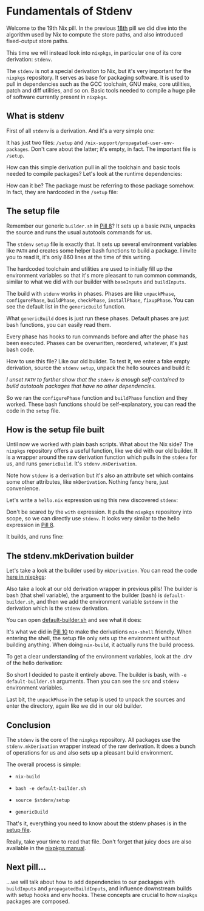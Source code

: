 # Fundamentals of Stdenv

Welcome to the 19th Nix pill. In the previous [18th](#nix-store-paths)
pill we did dive into the algorithm used by Nix to compute the store
paths, and also introduced fixed-output store paths.

This time we will instead look into `nixpkgs`, in particular one of its
core derivation: `stdenv`.

The `stdenv` is not a special derivation to Nix, but it's very important
for the `nixpkgs` repository. It serves as base for packaging software.
It is used to pull in dependencies such as the GCC toolchain, GNU make,
core utilities, patch and diff utilities, and so on. Basic tools needed
to compile a huge pile of software currently present in `nixpkgs`.

## What is stdenv

First of all `stdenv` is a derivation. And it's a very simple one:

It has just two files: `/setup` and
`/nix-support/propagated-user-env-packages`. Don't care about the
latter; it's empty, in fact. The important file is `/setup`.

How can this simple derivation pull in all the toolchain and basic tools
needed to compile packages? Let's look at the runtime dependencies:

How can it be? The package must be referring to those package somehow.
In fact, they are hardcoded in the `/setup` file:

## The setup file

Remember our generic `builder.sh` in [Pill 8](#generic-builders)? It
sets up a basic `PATH`, unpacks the source and runs the usual autotools
commands for us.

The `stdenv` `setup` file is exactly that. It sets up several
environment variables like `PATH` and creates some helper bash functions
to build a package. I invite you to read it, it's only 860 lines at the
time of this writing.

The hardcoded toolchain and utilities are used to initially fill up the
environment variables so that it's more pleasant to run common commands,
similar to what we did with our builder with `baseInputs` and
`buildInputs`.

The build with `stdenv` works in phases. Phases are like `unpackPhase`,
`configurePhase`, `buildPhase`, `checkPhase`, `installPhase`,
`fixupPhase`. You can see the default list in the `genericBuild`
function.

What `genericBuild` does is just run these phases. Default phases are
just bash functions, you can easily read them.

Every phase has hooks to run commands before and after the phase has
been executed. Phases can be overwritten, reordered, whatever, it's just
bash code.

How to use this file? Like our old builder. To test it, we enter a fake
empty derivation, source the `stdenv` `setup`, unpack the hello sources
and build it:

*I unset `PATH` to further show that the `stdenv` is enough
self-contained to build autotools packages that have no other
dependencies.*

So we ran the `configurePhase` function and `buildPhase` function and
they worked. These bash functions should be self-explanatory, you can
read the code in the `setup` file.

## How is the setup file built

Until now we worked with plain bash scripts. What about the Nix side?
The `nixpkgs` repository offers a useful function, like we did with our
old builder. It is a wrapper around the raw derivation function which
pulls in the `stdenv` for us, and runs `genericBuild`. It's
`stdenv.mkDerivation`.

Note how `stdenv` is a derivation but it's also an attribute set which
contains some other attributes, like `mkDerivation`. Nothing fancy here,
just convenience.

Let's write a `hello.nix` expression using this new discovered `stdenv`:

Don't be scared by the `with` expression. It pulls the `nixpkgs`
repository into scope, so we can directly use `stdenv`. It looks very
similar to the hello expression in [Pill 8](#generic-builders).

It builds, and runs fine:

## The stdenv.mkDerivation builder

Let's take a look at the builder used by `mkDerivation`. You can read
the code [here in
nixpkgs](https://github.com/NixOS/nixpkgs/blob/master/pkgs/stdenv/generic/make-derivation.nix):

Also take a look at our old derivation wrapper in previous pills! The
builder is bash (that shell variable), the argument to the builder
(bash) is `default-builder.sh`, and then we add the environment variable
`$stdenv` in the derivation which is the `stdenv` derivation.

You can open
[default-builder.sh](https://github.com/NixOS/nixpkgs/blob/master/pkgs/stdenv/generic/default-builder.sh)
and see what it does:

It's what we did in [Pill 10](#developing-with-nix-shell) to make the
derivations `nix-shell` friendly. When entering the shell, the setup
file only sets up the environment without building anything. When doing
`nix-build`, it actually runs the build process.

To get a clear understanding of the environment variables, look at the
.drv of the hello derivation:

So short I decided to paste it entirely above. The builder is bash, with
`-e default-builder.sh` arguments. Then you can see the `src` and
`stdenv` environment variables.

Last bit, the `unpackPhase` in the setup is used to unpack the sources
and enter the directory, again like we did in our old builder.

## Conclusion

The `stdenv` is the core of the `nixpkgs` repository. All packages use
the `stdenv.mkDerivation` wrapper instead of the raw derivation. It does
a bunch of operations for us and also sets up a pleasant build
environment.

The overall process is simple:

-   `nix-build`

-   `bash -e default-builder.sh`

-   `source $stdenv/setup`

-   `genericBuild`

That's it, everything you need to know about the stdenv phases is in the
[setup
file](https://github.com/NixOS/nixpkgs/blob/master/pkgs/stdenv/generic/setup.sh).

Really, take your time to read that file. Don't forget that juicy docs
are also available in the [nixpkgs
manual](http://nixos.org/nixpkgs/manual/#chap-stdenv).

## Next pill...

...we will talk about how to add dependencies to our packages with
`buildInputs` and `propagatedBuildInputs`, and influence downstream
builds with setup hooks and env hooks. These concepts are crucial to how
`nixpkgs` packages are composed.
